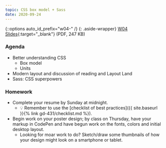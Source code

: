 ```yaml
---
topic: CSS box model + Sass
date: 2020-09-24
---
```


{::options auto_id_prefix="w04-" /}
{: .aside-wrapper}
<span class="highlighter">
[W04 Slides](files/w04-sass.min.pdf){:target="_blank"} (PDF, 247 KB)
</span>

### Agenda

- Better understanding CSS
  - Box model
  - Units
- Modern layout and discussion of reading and Layout Land
- Sass: CSS superpowers

### Homework

- Complete your resume by Sunday at midnight.
  - 💡 Remember to use the [checklist of best practices]({{ site.baseurl }}{% link gd-431/checklist.md %}).
- Begin work on your poster design; by class on Thursday, have your markup in CodePen and have begun work on the fonts, colors and initial desktop layout.
  - Looking for moar work to do? Sketch/draw some thumbnails of how your design might look on a smartphone or tablet.
